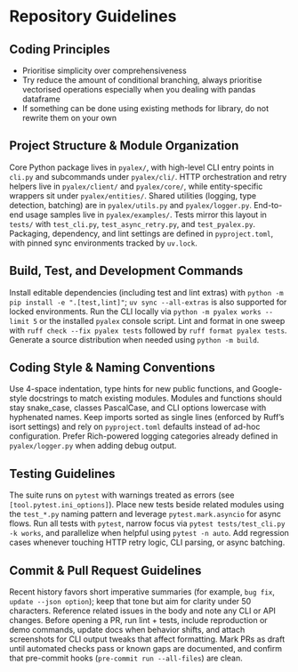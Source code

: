 # Repository Guidelines


## Coding Principles 

- Prioritise simplicity over comprehensiveness
- Try reduce the amount of conditional branching, always prioritise vectorised operations especially when you dealing with pandas dataframe
- If something can be done using existing methods for library, do not rewrite them on your own

## Project Structure & Module Organization
Core Python package lives in `pyalex/`, with high-level CLI entry points in `cli.py` and subcommands under `pyalex/cli/`. HTTP orchestration and retry helpers live in `pyalex/client/` and `pyalex/core/`, while entity-specific wrappers sit under `pyalex/entities/`. Shared utilities (logging, type detection, batching) are in `pyalex/utils.py` and `pyalex/logger.py`. End-to-end usage samples live in `pyalex/examples/`. Tests mirror this layout in `tests/` with `test_cli.py`, `test_async_retry.py`, and `test_pyalex.py`. Packaging, dependency, and lint settings are defined in `pyproject.toml`, with pinned sync environments tracked by `uv.lock`.

## Build, Test, and Development Commands
Install editable dependencies (including test and lint extras) with `python -m pip install -e ".[test,lint]"`; `uv sync --all-extras` is also supported for locked environments. Run the CLI locally via `python -m pyalex works --limit 5` or the installed `pyalex` console script. Lint and format in one sweep with `ruff check --fix pyalex tests` followed by `ruff format pyalex tests`. Generate a source distribution when needed using `python -m build`.

## Coding Style & Naming Conventions
Use 4-space indentation, type hints for new public functions, and Google-style docstrings to match existing modules. Modules and functions should stay snake_case, classes PascalCase, and CLI options lowercase with hyphenated names. Keep imports sorted as single lines (enforced by Ruff’s isort settings) and rely on `pyproject.toml` defaults instead of ad-hoc configuration. Prefer Rich-powered logging categories already defined in `pyalex/logger.py` when adding debug output.

## Testing Guidelines
The suite runs on `pytest` with warnings treated as errors (see `[tool.pytest.ini_options]`). Place new tests beside related modules using the `test_*.py` naming pattern and leverage `pytest.mark.asyncio` for async flows. Run all tests with `pytest`, narrow focus via `pytest tests/test_cli.py -k works`, and parallelize when helpful using `pytest -n auto`. Add regression cases whenever touching HTTP retry logic, CLI parsing, or async batching.

## Commit & Pull Request Guidelines
Recent history favors short imperative summaries (for example, `bug fix`, `update --json option`); keep that tone but aim for clarity under 50 characters. Reference related issues in the body and note any CLI or API changes. Before opening a PR, run lint + tests, include reproduction or demo commands, update docs when behavior shifts, and attach screenshots for CLI output tweaks that affect formatting. Mark PRs as draft until automated checks pass or known gaps are documented, and confirm that pre-commit hooks (`pre-commit run --all-files`) are clean.
